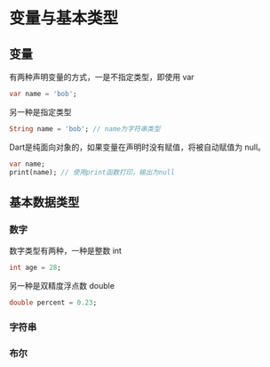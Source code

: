 # 变量与基本类型

## 变量

有两种声明变量的方式，一是不指定类型，即使用 var

```dart
var name = 'bob';
```

另一种是指定类型

```dart
String name = 'bob'; // name为字符串类型
```

Dart是纯面向对象的，如果变量在声明时没有赋值，将被自动赋值为 null。

```dart
var name;
print(name); // 使用print函数打印，输出为null
```

## 基本数据类型

### 数字

数字类型有两种，一种是整数 int

```dart
int age = 28;
```

另一种是双精度浮点数 double

```dart
double percent = 0.23;
```

### 字符串

### 布尔



